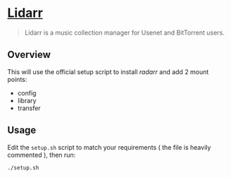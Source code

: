 # [Lidarr](https://lidarr.audio/)

> Lidarr is a music collection manager for Usenet and BitTorrent users.  


## Overview

This will use the official setup script to install _radarr_ and add 2 mount points: 

- config
- library
- transfer

## Usage

Edit the `setup.sh` script to match your requirements ( the file is heavily commented ), then run:

`./setup.sh`



